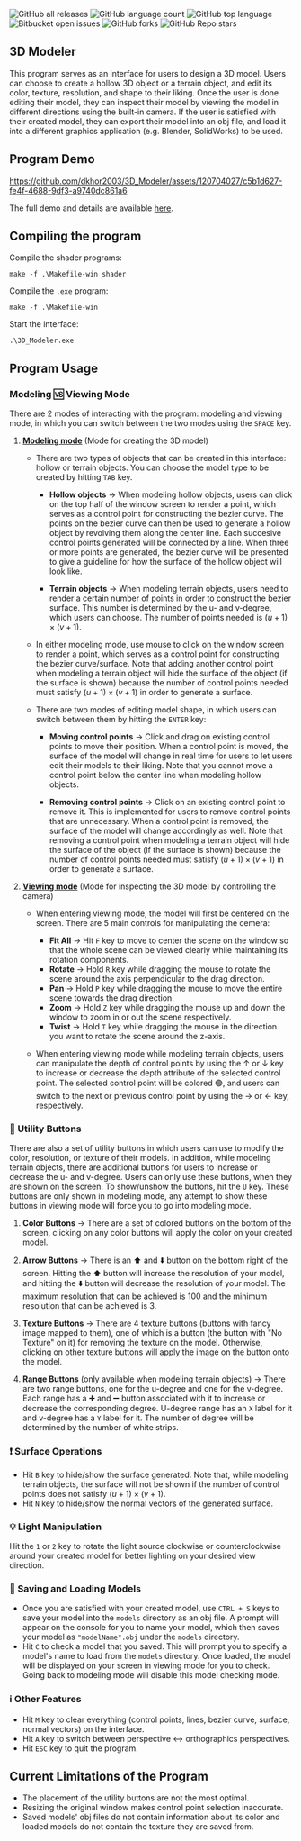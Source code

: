 ![GitHub all releases](https://img.shields.io/github/downloads/{username}/{repo-name}/total)
![GitHub language count](https://img.shields.io/github/languages/count/{username}/{repo-name})
![GitHub top language](https://img.shields.io/github/languages/top/{username}/{repo-name}?color=yellow)
![Bitbucket open issues](https://img.shields.io/bitbucket/issues/{username}/{repo-name})
![GitHub forks](https://img.shields.io/github/forks/{username}/{repo-name}?style=social)
![GitHub Repo stars](https://img.shields.io/github/stars/{username}/{repo-name}?style=social)

## 3D Modeler
This program serves as an interface for users to design a 3D model. Users can choose to create a hollow 3D object or a terrain object, and edit its color, texture, resolution, and shape to their liking. Once the user is done editing their model, they can inspect their model by viewing the model in different directions using the built-in camera. If the user is satisfied with their created model, they can export their model into an obj file, and load it into a different graphics application (e.g. Blender, SolidWorks) to be used. 

## Program Demo
https://github.com/dkhor2003/3D_Modeler/assets/120704027/c5b1d627-fe4f-4688-9df3-a9740dc861a6 

The full demo and details are available [here](https://www.youtube.com/watch?v=WUpp72sRBaQ).

## Compiling the program

Compile the shader programs:

    make -f .\Makefile-win shader

Compile the `.exe` program:

    make -f .\Makefile-win

Start the interface:

    .\3D_Modeler.exe

## Program Usage

### Modeling :vs: Viewing Mode
There are 2 modes of interacting with the program: modeling and viewing mode, in which you can switch between the two modes using the `SPACE` key. 

1. **<u>Modeling mode</u>** (Mode for creating the 3D model)
            
    - There are two types of objects that can be created in this interface: hollow or terrain objects. You can choose the model type to be created by hitting `TAB` key. 
            
        - **Hollow objects** &rarr; When modeling hollow objects, users can click on the top half of the window screen to render a point, which serves as a control point for constructing the bezier curve. The points on the bezier curve can then be used to generate a hollow object by revolving them along the center line. Each succesive control points generated will be connected by a line. When three or more points are generated, the bezier curve will be presented to give a guideline for how the surface of the hollow object will look like.
            
        - **Terrain objects** &rarr; When modeling terrain objects, users need to render a certain number of points in order to construct the bezier surface. This number is determined by the u- and v-degree, which users can choose. The number of points needed is $(u + 1) \times (v + 1)$. 

    - In either modeling mode, use mouse to click on the window screen to render a point, which serves as a control point for constructing the bezier curve/surface. Note that adding another control point when modeling a terrain object will hide the surface of the object (if the surface is shown) because the number of control points needed must satisfy $(u + 1) \times (v + 1)$ in order to generate a surface. 
        
    - There are two modes of editing model shape, in which users can switch between them by hitting the `ENTER` key:
            
        - **Moving control points** &rarr; Click and drag on existing control points to move their position. When a control point is moved, the surface of the model will change in real time for users to let users edit their models to their liking. Note that you cannot move a control point below the center line when modeling hollow objects. 
            
        - **Removing control points** &rarr; Click on an existing control point to remove it. This is implemented for users to remove control points that are unnecessary. When a control point is removed, the surface of the model will change accordingly as well. Note that removing a control point when modeling a terrain object will hide the surface of the object (if the surface is shown) because the number of control points needed must satisfy $(u + 1) \times (v + 1)$ in order to generate a surface. 

2. **<u>Viewing mode</u>** (Mode for inspecting the 3D model by controlling the camera)
    
    - When entering viewing mode, the model will first be centered on the screen. There are 5 main controls for manipulating the cemera:
        
        - **Fit All** &rarr; Hit `F` key to move to center the scene on the window so that the whole scene can be viewed clearly while maintaining its rotation components. 
        - **Rotate** &rarr; Hold `R` key while dragging the mouse to rotate the scene around the axis perpendicular to the drag direction.
        - **Pan** &rarr; Hold `P` key while dragging the mouse to move the entire scene towards the drag direction.
        - **Zoom** &rarr; Hold `Z` key while dragging the mouse up and down the window to zoom in or out the scene respectively.
        - **Twist** &rarr; Hold `T` key while dragging the mouse in the direction you want to rotate the scene around the z-axis. 

    - When entering viewing mode while modeling terrain objects, users can manipulate the depth of control points by using the &uarr; or &darr; key to increase or decrease the depth attribute of the selected control point. The selected control point will be colored &#128994;, and users can switch to the next or previous control point by using the &rarr; or &larr; key, respectively.  

### :black_square_button: Utility Buttons
There are also a set of utility buttons in which users can use to modify the color, resolution, or texture of their models. In addition, while modeling terrain objects, there are additional buttons for users to increase or decrease the u- and v-degree. Users can only use these buttons, when they are shown on the screen. To show/unshow the buttons, hit the `U` key. These buttons are only shown in modeling mode, any attempt to show these buttons in viewing mode will force you to go into modeling mode. 
    
1. **Color Buttons** &rarr; There are a set of colored buttons on the bottom of the screen, clicking on any color buttons will apply the color on your created model. 

2. **Arrow Buttons** &rarr; There is an :arrow_up: and :arrow_down: button on the bottom right of the screen. Hitting the :arrow_up: button will increase the resolution of your model, and hitting the :arrow_down: button will decrease the resolution of your model. The maximum resolution that can be achieved is 100 and the minimum resolution that can be achieved is 3. 

3. **Texture Buttons** &rarr; There are 4 texture buttons (buttons with fancy image mapped to them), one of which is a button (the button with "No Texture" on it) for removing the texture on the model. Otherwise, clicking on other texture buttons will apply the image on the button onto the model. 

4. **Range Buttons** (only available when modeling terrain objects) &rarr; There are two range buttons, one for the u-degree and one for the v-degree. Each range has a :heavy_plus_sign: and :heavy_minus_sign: button associated with it to increase or decrease the corresponding degree. U-degree range has an `X` label for it and v-degree has a `Y` label for it. The number of degree will be determined by the number of white strips. 

### :exclamation: Surface Operations
- Hit `B` key to hide/show the surface generated. Note that, while modeling terrain objects, the surface will not be shown if the number of control points does not satisfy $(u + 1) \times (v + 1)$. 
- Hit `N` key to hide/show the normal vectors of the generated surface. 

### :bulb: Light Manipulation
Hit the `1` or `2` key to rotate the light source clockwise or counterclockwise around your created model for better lighting on your desired view direction. 

### :radio_button: Saving and Loading Models
- Once you are satisfied with your created model, use `CTRL + S` keys to save your model into the `models` directory as an obj file. A prompt will appear on the console for you to name your model, which then saves your model as `"modelName".obj` under the `models` directory. 
- Hit `C` to check a model that you saved. This will prompt you to specify a model's name to load from the `models` directory. Once loaded, the model will be displayed on your screen in viewing mode for you to check. Going back to modeling mode will disable this model checking mode. 

### :information_source: Other Features
- Hit `M` key to clear everything (control points, lines, bezier curve, surface, normal vectors) on the interface. 
- Hit `A` key to switch between perspective :left_right_arrow: orthographics perspectives. 
- Hit `ESC` key to quit the program.

## Current Limitations of the Program 
- The placement of the utility buttons are not the most optimal. 
- Resizing the original window makes control point selection inaccurate. 
- Saved models' obj files do not contain information about its color and loaded models do not contain the texture they are saved from. 

